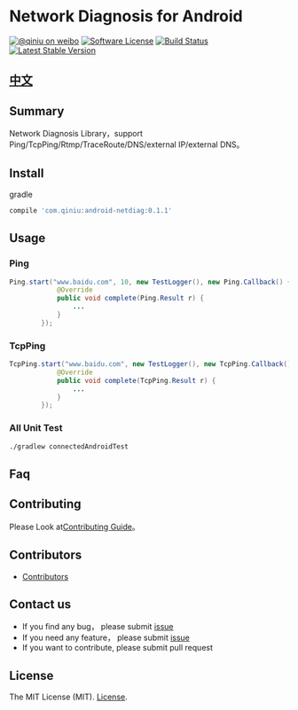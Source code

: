 # Network Diagnosis for Android

[![@qiniu on weibo](http://img.shields.io/badge/weibo-%40qiniutek-blue.svg)](http://weibo.com/qiniutek)
[![Software License](https://img.shields.io/badge/license-MIT-brightgreen.svg)](LICENSE.md)
[![Build Status](https://travis-ci.org/qiniu/android-netdiag.svg?branch=master)](https://travis-ci.org/qiniu/android-netdiag)
[![Latest Stable Version](http://img.shields.io/maven-central/v/com.qiniu/android-netdiag.svg)](https://github.com/qiniu/android-netdiag/releases)

## [中文](https://github.com/qiniu/android-netdiag/blob/master/README_cn.md)

## Summary

Network Diagnosis Library，support Ping/TcpPing/Rtmp/TraceRoute/DNS/external IP/external DNS。

## Install

gradle

```groovy
compile 'com.qiniu:android-netdiag:0.1.1'
```

## Usage
### Ping
```java
Ping.start("www.baidu.com", 10, new TestLogger(), new Ping.Callback() {
            @Override
            public void complete(Ping.Result r) {
                ...
            }
        });
```

### TcpPing
```java
TcpPing.start("www.baidu.com", new TestLogger(), new TcpPing.Callback() {
            @Override
            public void complete(TcpPing.Result r) {
                ...
            }
        });
```

### All Unit Test

``` bash
./gradlew connectedAndroidTest

```

## Faq


## Contributing

Please Look at[Contributing Guide](https://github.com/qiniu/android-netdiag/blob/master/CONTRIBUTING.md)。

## Contributors

- [Contributors](https://github.com/qiniu/android-netdiag/contributors)

## Contact us

- If you find any bug， please submit [issue](https://github.com/qiniu/android-netdiag/issues)
- If you need any feature， please submit [issue](https://github.com/qiniu/android-netdiag/issues)
- If you want to contribute, please submit pull request

## License

The MIT License (MIT). [License](https://github.com/qiniu/android-netdiag/blob/master/LICENSE).
